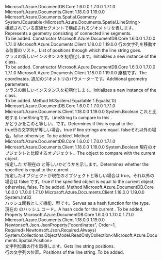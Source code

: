 <Type Name="LineString" FullName="Microsoft.Azure.Documents.Spatial.LineString">
  <TypeSignature Language="C#" Value="public sealed class LineString : Microsoft.Azure.Documents.Spatial.Geometry, IEquatable&lt;Microsoft.Azure.Documents.Spatial.LineString&gt;" />
  <TypeSignature Language="ILAsm" Value=".class public auto ansi sealed beforefieldinit LineString extends Microsoft.Azure.Documents.Spatial.Geometry implements class System.IEquatable`1&lt;class Microsoft.Azure.Documents.Spatial.LineString&gt;" />
  <TypeSignature Language="DocId" Value="T:Microsoft.Azure.Documents.Spatial.LineString" />
  <TypeSignature Language="VB.NET" Value="Public NotInheritable Class LineString&#xA;Inherits Geometry&#xA;Implements IEquatable(Of LineString)" />
  <TypeSignature Language="F#" Value="type LineString = class&#xA;    inherit Geometry&#xA;    interface IEquatable&lt;LineString&gt;" />
  <AssemblyInfo>
    <AssemblyName>Microsoft.Azure.DocumentDB.Core</AssemblyName>
    <AssemblyVersion>1.6.0.0</AssemblyVersion>
    <AssemblyVersion>1.7.0.0</AssemblyVersion>
    <AssemblyVersion>1.7.1.0</AssemblyVersion>
  </AssemblyInfo>
  <AssemblyInfo>
    <AssemblyName>Microsoft.Azure.Documents.Client</AssemblyName>
    <AssemblyVersion>1.18.0.0</AssemblyVersion>
    <AssemblyVersion>1.19.0.0</AssemblyVersion>
  </AssemblyInfo>
  <Base>
    <BaseTypeName>Microsoft.Azure.Documents.Spatial.Geometry</BaseTypeName>
  </Base>
  <Interfaces>
    <Interface>
      <InterfaceName>System.IEquatable&lt;Microsoft.Azure.Documents.Spatial.LineString&gt;</InterfaceName>
    </Interface>
  </Interfaces>
  <Docs>
    <summary>
            <span data-ttu-id="26703-101">接続されている直線セグメントで構成されるジオメトリを表します。</span><span class="sxs-lookup"><span data-stu-id="26703-101">Represents a geometry consisting of connected line segments.</span></span>
            </summary>
    <remarks>To be added.</remarks>
  </Docs>
  <Members>
    <Member MemberName=".ctor">
      <MemberSignature Language="C#" Value="public LineString (System.Collections.Generic.IList&lt;Microsoft.Azure.Documents.Spatial.Position&gt; coordinates);" />
      <MemberSignature Language="ILAsm" Value=".method public hidebysig specialname rtspecialname instance void .ctor(class System.Collections.Generic.IList`1&lt;class Microsoft.Azure.Documents.Spatial.Position&gt; coordinates) cil managed" />
      <MemberSignature Language="DocId" Value="M:Microsoft.Azure.Documents.Spatial.LineString.#ctor(System.Collections.Generic.IList{Microsoft.Azure.Documents.Spatial.Position})" />
      <MemberSignature Language="VB.NET" Value="Public Sub New (coordinates As IList(Of Position))" />
      <MemberSignature Language="F#" Value="new Microsoft.Azure.Documents.Spatial.LineString : System.Collections.Generic.IList&lt;Microsoft.Azure.Documents.Spatial.Position&gt; -&gt; Microsoft.Azure.Documents.Spatial.LineString" Usage="new Microsoft.Azure.Documents.Spatial.LineString coordinates" />
      <MemberType>Constructor</MemberType>
      <AssemblyInfo>
        <AssemblyName>Microsoft.Azure.DocumentDB.Core</AssemblyName>
        <AssemblyVersion>1.6.0.0</AssemblyVersion>
        <AssemblyVersion>1.7.0.0</AssemblyVersion>
        <AssemblyVersion>1.7.1.0</AssemblyVersion>
      </AssemblyInfo>
      <AssemblyInfo>
        <AssemblyName>Microsoft.Azure.Documents.Client</AssemblyName>
        <AssemblyVersion>1.18.0.0</AssemblyVersion>
        <AssemblyVersion>1.19.0.0</AssemblyVersion>
      </AssemblyInfo>
      <Parameters>
        <Parameter Name="coordinates" Type="System.Collections.Generic.IList&lt;Microsoft.Azure.Documents.Spatial.Position&gt;" />
      </Parameters>
      <Docs>
        <param name="coordinates">
            <span data-ttu-id="26703-102">行の文字列を移動する位置のリスト。</span><span class="sxs-lookup"><span data-stu-id="26703-102">List of positions through which the line string goes.</span></span>
            </param>
        <summary>
            <span data-ttu-id="26703-103"><see cref="T:Microsoft.Azure.Documents.Spatial.LineString" /> クラスの新しいインスタンスを初期化します。</span><span class="sxs-lookup"><span data-stu-id="26703-103">Initializes a new instance of the <see cref="T:Microsoft.Azure.Documents.Spatial.LineString" /> class.</span></span> 
            </summary>
        <remarks>To be added.</remarks>
      </Docs>
    </Member>
    <Member MemberName=".ctor">
      <MemberSignature Language="C#" Value="public LineString (System.Collections.Generic.IList&lt;Microsoft.Azure.Documents.Spatial.Position&gt; coordinates, Microsoft.Azure.Documents.Spatial.GeometryParams geometryParams);" />
      <MemberSignature Language="ILAsm" Value=".method public hidebysig specialname rtspecialname instance void .ctor(class System.Collections.Generic.IList`1&lt;class Microsoft.Azure.Documents.Spatial.Position&gt; coordinates, class Microsoft.Azure.Documents.Spatial.GeometryParams geometryParams) cil managed" />
      <MemberSignature Language="DocId" Value="M:Microsoft.Azure.Documents.Spatial.LineString.#ctor(System.Collections.Generic.IList{Microsoft.Azure.Documents.Spatial.Position},Microsoft.Azure.Documents.Spatial.GeometryParams)" />
      <MemberSignature Language="F#" Value="new Microsoft.Azure.Documents.Spatial.LineString : System.Collections.Generic.IList&lt;Microsoft.Azure.Documents.Spatial.Position&gt; * Microsoft.Azure.Documents.Spatial.GeometryParams -&gt; Microsoft.Azure.Documents.Spatial.LineString" Usage="new Microsoft.Azure.Documents.Spatial.LineString (coordinates, geometryParams)" />
      <MemberType>Constructor</MemberType>
      <AssemblyInfo>
        <AssemblyName>Microsoft.Azure.DocumentDB.Core</AssemblyName>
        <AssemblyVersion>1.6.0.0</AssemblyVersion>
        <AssemblyVersion>1.7.0.0</AssemblyVersion>
        <AssemblyVersion>1.7.1.0</AssemblyVersion>
      </AssemblyInfo>
      <AssemblyInfo>
        <AssemblyName>Microsoft.Azure.Documents.Client</AssemblyName>
        <AssemblyVersion>1.18.0.0</AssemblyVersion>
        <AssemblyVersion>1.19.0.0</AssemblyVersion>
      </AssemblyInfo>
      <Parameters>
        <Parameter Name="coordinates" Type="System.Collections.Generic.IList&lt;Microsoft.Azure.Documents.Spatial.Position&gt;" />
        <Parameter Name="geometryParams" Type="Microsoft.Azure.Documents.Spatial.GeometryParams" />
      </Parameters>
      <Docs>
        <param name="coordinates">
            <span data-ttu-id="26703-104">座標です。</span><span class="sxs-lookup"><span data-stu-id="26703-104">The coordinates.</span></span>
            </param>
        <param name="geometryParams">
            <span data-ttu-id="26703-105">追加のジオメトリのパラメーターです。</span><span class="sxs-lookup"><span data-stu-id="26703-105">Additional geometry parameters.</span></span>
            </param>
        <summary>
            <span data-ttu-id="26703-106"><see cref="T:Microsoft.Azure.Documents.Spatial.LineString" /> クラスの新しいインスタンスを初期化します。</span><span class="sxs-lookup"><span data-stu-id="26703-106">Initializes a new instance of the <see cref="T:Microsoft.Azure.Documents.Spatial.LineString" /> class.</span></span>
            </summary>
        <remarks>To be added.</remarks>
      </Docs>
    </Member>
    <Member MemberName="Equals">
      <MemberSignature Language="C#" Value="public bool Equals (Microsoft.Azure.Documents.Spatial.LineString other);" />
      <MemberSignature Language="ILAsm" Value=".method public hidebysig newslot virtual instance bool Equals(class Microsoft.Azure.Documents.Spatial.LineString other) cil managed" />
      <MemberSignature Language="DocId" Value="M:Microsoft.Azure.Documents.Spatial.LineString.Equals(Microsoft.Azure.Documents.Spatial.LineString)" />
      <MemberSignature Language="VB.NET" Value="Public Function Equals (other As LineString) As Boolean" />
      <MemberSignature Language="F#" Value="override this.Equals : Microsoft.Azure.Documents.Spatial.LineString -&gt; bool" Usage="lineString.Equals other" />
      <MemberType>Method</MemberType>
      <Implements>
        <InterfaceMember>M:System.IEquatable`1.Equals(`0)</InterfaceMember>
      </Implements>
      <AssemblyInfo>
        <AssemblyName>Microsoft.Azure.DocumentDB.Core</AssemblyName>
        <AssemblyVersion>1.6.0.0</AssemblyVersion>
        <AssemblyVersion>1.7.0.0</AssemblyVersion>
        <AssemblyVersion>1.7.1.0</AssemblyVersion>
      </AssemblyInfo>
      <AssemblyInfo>
        <AssemblyName>Microsoft.Azure.Documents.Client</AssemblyName>
        <AssemblyVersion>1.18.0.0</AssemblyVersion>
        <AssemblyVersion>1.19.0.0</AssemblyVersion>
      </AssemblyInfo>
      <ReturnValue>
        <ReturnType>System.Boolean</ReturnType>
      </ReturnValue>
      <Parameters>
        <Parameter Name="other" Type="Microsoft.Azure.Documents.Spatial.LineString" />
      </Parameters>
      <Docs>
        <param name="other"><span data-ttu-id="26703-107">これと比較する LineString<see cref="T:Microsoft.Azure.Documents.Spatial.LineString" />です。</span><span class="sxs-lookup"><span data-stu-id="26703-107">LineString to compare to this <see cref="T:Microsoft.Azure.Documents.Spatial.LineString" />.</span></span></param>
        <summary>
            <span data-ttu-id="26703-108">かどうかをこの<see cref="T:Microsoft.Azure.Documents.Spatial.LineString" />と等しい、<paramref name="other" />です。</span><span class="sxs-lookup"><span data-stu-id="26703-108">Determines if this <see cref="T:Microsoft.Azure.Documents.Spatial.LineString" /> is equal to the <paramref name="other" />.</span></span>
            </summary>
        <returns>
          <span data-ttu-id="26703-109"><c>true</c>行の文字列が等しい場合。</span><span class="sxs-lookup"><span data-stu-id="26703-109"><c>true</c> if line strings are equal.</span></span> <span data-ttu-id="26703-110"><c>false</c>それ以外の場合。</span><span class="sxs-lookup"><span data-stu-id="26703-110"><c>false</c> otherwise.</span></span></returns>
        <remarks>To be added.</remarks>
      </Docs>
    </Member>
    <Member MemberName="Equals">
      <MemberSignature Language="C#" Value="public override bool Equals (object obj);" />
      <MemberSignature Language="ILAsm" Value=".method public hidebysig virtual instance bool Equals(object obj) cil managed" />
      <MemberSignature Language="DocId" Value="M:Microsoft.Azure.Documents.Spatial.LineString.Equals(System.Object)" />
      <MemberSignature Language="VB.NET" Value="Public Overrides Function Equals (obj As Object) As Boolean" />
      <MemberSignature Language="F#" Value="override this.Equals : obj -&gt; bool" Usage="lineString.Equals obj" />
      <MemberType>Method</MemberType>
      <AssemblyInfo>
        <AssemblyName>Microsoft.Azure.DocumentDB.Core</AssemblyName>
        <AssemblyVersion>1.6.0.0</AssemblyVersion>
        <AssemblyVersion>1.7.0.0</AssemblyVersion>
        <AssemblyVersion>1.7.1.0</AssemblyVersion>
      </AssemblyInfo>
      <AssemblyInfo>
        <AssemblyName>Microsoft.Azure.Documents.Client</AssemblyName>
        <AssemblyVersion>1.18.0.0</AssemblyVersion>
        <AssemblyVersion>1.19.0.0</AssemblyVersion>
      </AssemblyInfo>
      <ReturnValue>
        <ReturnType>System.Boolean</ReturnType>
      </ReturnValue>
      <Parameters>
        <Parameter Name="obj" Type="System.Object" />
      </Parameters>
      <Docs>
        <param name="obj"><span data-ttu-id="26703-111">現在のオブジェクトと比較するオブジェクト。</span><span class="sxs-lookup"><span data-stu-id="26703-111">The object to compare with the current object.</span></span> </param>
        <summary>
            <span data-ttu-id="26703-112">指定した <see cref="T:Microsoft.Azure.Documents.Spatial.LineString" /> が現在の <see cref="T:Microsoft.Azure.Documents.Spatial.LineString" /> と等しいかどうかを示します。</span><span class="sxs-lookup"><span data-stu-id="26703-112">Determines whether the specified <see cref="T:Microsoft.Azure.Documents.Spatial.LineString" /> is equal to the current <see cref="T:Microsoft.Azure.Documents.Spatial.LineString" />.</span></span>
            </summary>
        <returns>
            <span data-ttu-id="26703-113">指定したオブジェクトが現在のオブジェクトと等しい場合は true。それ以外の場合は false です。</span><span class="sxs-lookup"><span data-stu-id="26703-113">true if the specified object is equal to the current object; otherwise, false.</span></span>
            </returns>
        <remarks>To be added.</remarks>
      </Docs>
    </Member>
    <Member MemberName="GetHashCode">
      <MemberSignature Language="C#" Value="public override int GetHashCode ();" />
      <MemberSignature Language="ILAsm" Value=".method public hidebysig virtual instance int32 GetHashCode() cil managed" />
      <MemberSignature Language="DocId" Value="M:Microsoft.Azure.Documents.Spatial.LineString.GetHashCode" />
      <MemberSignature Language="VB.NET" Value="Public Overrides Function GetHashCode () As Integer" />
      <MemberSignature Language="F#" Value="override this.GetHashCode : unit -&gt; int" Usage="lineString.GetHashCode " />
      <MemberType>Method</MemberType>
      <AssemblyInfo>
        <AssemblyName>Microsoft.Azure.DocumentDB.Core</AssemblyName>
        <AssemblyVersion>1.6.0.0</AssemblyVersion>
        <AssemblyVersion>1.7.0.0</AssemblyVersion>
        <AssemblyVersion>1.7.1.0</AssemblyVersion>
      </AssemblyInfo>
      <AssemblyInfo>
        <AssemblyName>Microsoft.Azure.Documents.Client</AssemblyName>
        <AssemblyVersion>1.18.0.0</AssemblyVersion>
        <AssemblyVersion>1.19.0.0</AssemblyVersion>
      </AssemblyInfo>
      <ReturnValue>
        <ReturnType>System.Int32</ReturnType>
      </ReturnValue>
      <Parameters />
      <Docs>
        <summary>
            <span data-ttu-id="26703-114">ハッシュ関数として機能、<see cref="T:Microsoft.Azure.Documents.Spatial.LineString" />型です。</span><span class="sxs-lookup"><span data-stu-id="26703-114">Serves as a hash function for the <see cref="T:Microsoft.Azure.Documents.Spatial.LineString" /> type.</span></span>
            </summary>
        <returns>
            <span data-ttu-id="26703-115">現在の <see cref="T:Microsoft.Azure.Documents.Spatial.LineString" /> のハッシュ コード。</span><span class="sxs-lookup"><span data-stu-id="26703-115">A hash code for the current <see cref="T:Microsoft.Azure.Documents.Spatial.LineString" />.</span></span>
            </returns>
        <remarks>To be added.</remarks>
      </Docs>
    </Member>
    <Member MemberName="Positions">
      <MemberSignature Language="C#" Value="public System.Collections.ObjectModel.ReadOnlyCollection&lt;Microsoft.Azure.Documents.Spatial.Position&gt; Positions { get; }" />
      <MemberSignature Language="ILAsm" Value=".property instance class System.Collections.ObjectModel.ReadOnlyCollection`1&lt;class Microsoft.Azure.Documents.Spatial.Position&gt; Positions" />
      <MemberSignature Language="DocId" Value="P:Microsoft.Azure.Documents.Spatial.LineString.Positions" />
      <MemberSignature Language="VB.NET" Value="Public ReadOnly Property Positions As ReadOnlyCollection(Of Position)" />
      <MemberSignature Language="F#" Value="member this.Positions : System.Collections.ObjectModel.ReadOnlyCollection&lt;Microsoft.Azure.Documents.Spatial.Position&gt;" Usage="Microsoft.Azure.Documents.Spatial.LineString.Positions" />
      <MemberType>Property</MemberType>
      <AssemblyInfo>
        <AssemblyName>Microsoft.Azure.DocumentDB.Core</AssemblyName>
        <AssemblyVersion>1.6.0.0</AssemblyVersion>
        <AssemblyVersion>1.7.0.0</AssemblyVersion>
        <AssemblyVersion>1.7.1.0</AssemblyVersion>
      </AssemblyInfo>
      <AssemblyInfo>
        <AssemblyName>Microsoft.Azure.Documents.Client</AssemblyName>
        <AssemblyVersion>1.18.0.0</AssemblyVersion>
        <AssemblyVersion>1.19.0.0</AssemblyVersion>
      </AssemblyInfo>
      <Attributes>
        <Attribute>
          <AttributeName>Newtonsoft.Json.JsonProperty("coordinates", Order=1, Required=Newtonsoft.Json.Required.Always)</AttributeName>
        </Attribute>
      </Attributes>
      <ReturnValue>
        <ReturnType>System.Collections.ObjectModel.ReadOnlyCollection&lt;Microsoft.Azure.Documents.Spatial.Position&gt;</ReturnType>
      </ReturnValue>
      <Docs>
        <summary>
            <span data-ttu-id="26703-116">文字列位置の行を取得します。</span><span class="sxs-lookup"><span data-stu-id="26703-116">Gets line string positions.</span></span>
            </summary>
        <value>
            <span data-ttu-id="26703-117">行の文字列の位置。</span><span class="sxs-lookup"><span data-stu-id="26703-117">Positions of the line string.</span></span>
            </value>
        <remarks>To be added.</remarks>
      </Docs>
    </Member>
  </Members>
</Type>